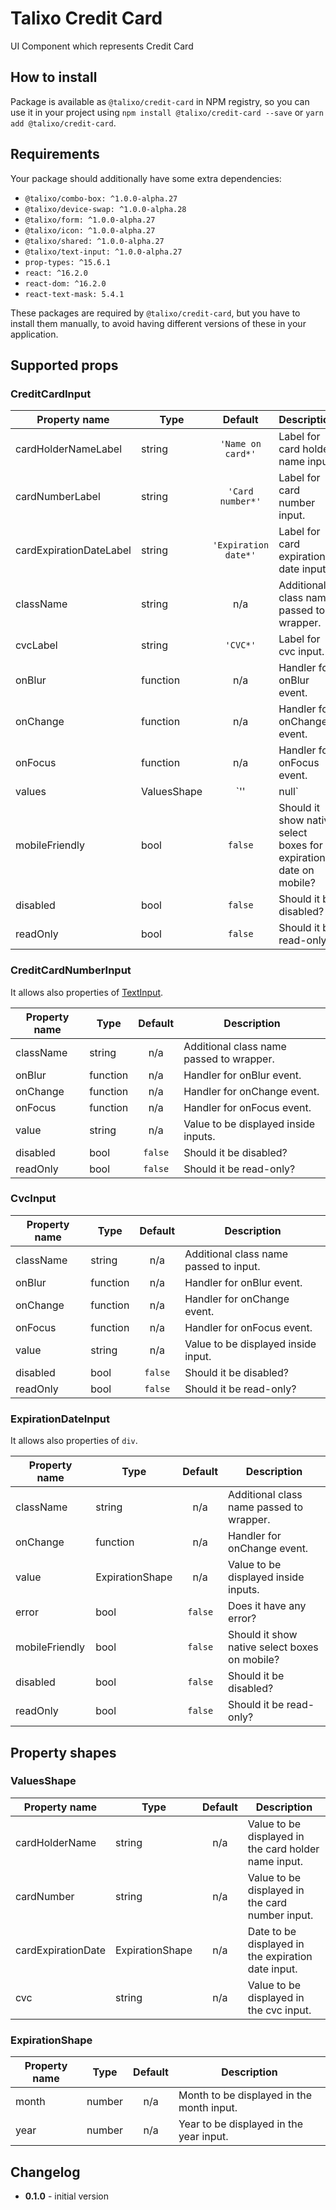 # Talixo Credit Card

UI Component which represents Credit Card

## How to install

Package is available as `@talixo/credit-card` in NPM registry, so you can use it in your project
using `npm install @talixo/credit-card --save` or `yarn add @talixo/credit-card`.

## Requirements

Your package should additionally have some extra dependencies:

- `@talixo/combo-box: ^1.0.0-alpha.27`
- `@talixo/device-swap: ^1.0.0-alpha.28`
- `@talixo/form: ^1.0.0-alpha.27`
- `@talixo/icon: ^1.0.0-alpha.27`
- `@talixo/shared: ^1.0.0-alpha.27`
- `@talixo/text-input: ^1.0.0-alpha.27`
- `prop-types: ^15.6.1`
- `react: ^16.2.0`
- `react-dom: ^16.2.0`
- `react-text-mask: 5.4.1`

These packages are required by `@talixo/credit-card`, but you have to install them manually,
to avoid having different versions of these in your application.

## Supported props

### CreditCardInput

Property name           | Type        | Default              | Description                    
------------------------|-------------|:--------------------:|--------------------------------
cardHolderNameLabel     | string      | `'Name on card*'`    | Label for card holder name input.
cardNumberLabel         | string      | `'Card number*'`     | Label for card number input.
cardExpirationDateLabel | string      | `'Expiration date*'` | Label for card expiration date input.
className               | string      | n/a                  | Additional class name passed to wrapper.
cvcLabel                | string      | `'CVC*'`             | Label for cvc input.
onBlur                  | function    | n/a                  | Handler for onBlur event.
onChange                | function    | n/a                  | Handler for onChange event.
onFocus                 | function    | n/a                  | Handler for onFocus event.
values                  | ValuesShape | `''|null`            | Values to be displayed inside inputs.
mobileFriendly          | bool        | `false`              | Should it show native select boxes for expiration date on mobile?
disabled                | bool        | `false`              | Should it be disabled?
readOnly                | bool        | `false`              | Should it be read-only?

### CreditCardNumberInput

It allows also properties of [TextInput](../text-input/README.md).

Property name | Type      | Default | Description                    
--------------|-----------|:-------:|--------------------------------
className     | string    | n/a     | Additional class name passed to wrapper.
onBlur        | function  | n/a     | Handler for onBlur event.
onChange      | function  | n/a     | Handler for onChange event.
onFocus       | function  | n/a     | Handler for onFocus event.
value         | string    | n/a     | Value to be displayed inside inputs.
disabled      | bool      | `false` | Should it be disabled?
readOnly      | bool      | `false` | Should it be read-only?

### CvcInput

Property name | Type      | Default | Description                    
--------------|-----------|:-------:|--------------------------------
className     | string    | n/a     | Additional class name passed to input.
onBlur        | function  | n/a     | Handler for onBlur event.
onChange      | function  | n/a     | Handler for onChange event.
onFocus       | function  | n/a     | Handler for onFocus event.
value         | string    | n/a     | Value to be displayed inside input.
disabled      | bool      | `false` | Should it be disabled?
readOnly      | bool      | `false` | Should it be read-only?

### ExpirationDateInput

It allows also properties of `div`.

Property name  | Type            | Default | Description                    
---------------|-----------------|:-------:|--------------------------------
className      | string          | n/a     | Additional class name passed to wrapper.
onChange       | function        | n/a     | Handler for onChange event.
value          | ExpirationShape | n/a     | Value to be displayed inside inputs.
error          | bool            | `false` | Does it have any error?
mobileFriendly | bool            | `false` | Should it show native select boxes on mobile?
disabled       | bool            | `false` | Should it be disabled?
readOnly       | bool            | `false` | Should it be read-only?

## Property shapes

### ValuesShape

Property name      | Type            | Default | Description
-------------------|-----------------|:-------:|--------------------------------
cardHolderName     | string          | n/a     | Value to be displayed in the card holder name input.
cardNumber         | string          | n/a     | Value to be displayed in the card number input.
cardExpirationDate | ExpirationShape | n/a     | Date to be displayed in the expiration date input.
cvc                | string          | n/a     | Value to be displayed in the cvc input.

### ExpirationShape

Property name | Type   | Default | Description                    
--------------|--------|:-------:|--------------------------------
month         | number | n/a     | Month to be displayed in the month input.
year          | number | n/a     | Year to be displayed in the year input.

## Changelog

- **0.1.0** - initial version
